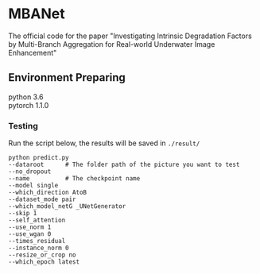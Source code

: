 # MBANet
The official code for the paper "Investigating Intrinsic Degradation Factors by Multi-Branch Aggregation for Real-world Underwater Image Enhancement"
## Environment Preparing
python 3.6  <br>  pytorch 1.1.0
### Testing
Run the script below, the results will be saved in `./result/`

    python predict.py
    --dataroot      # The folder path of the picture you want to test
    --no_dropout 
    --name          # The checkpoint name
    --model single
    --which_direction AtoB
    --dataset_mode pair
    --which_model_netG _UNetGenerator
    --skip 1
    --self_attention
    --use_norm 1
    --use_wgan 0
    --times_residual
    --instance_norm 0
    --resize_or_crop no
    --which_epoch latest
    
    

